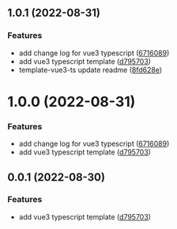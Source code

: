 ## 1.0.1 (2022-08-31)

### Features

- add change log for vue3 typescript ([6716089](https://github.com/zjhiphop/ming-cli/commit/671608953f4f0e18bf28be17d55ea5b2882f81aa))
- add vue3 typescript template ([d795703](https://github.com/zjhiphop/ming-cli/commit/d795703e79f1535848b98f7f311c43a23cf8ea8c))
- template-vue3-ts update readme ([8fd628e](https://github.com/zjhiphop/ming-cli/commit/8fd628eb88014ace27812646ca0e0d35c66b79c7))

# 1.0.0 (2022-08-31)

### Features

- add change log for vue3 typescript ([6716089](https://github.com/zjhiphop/ming-cli/commit/671608953f4f0e18bf28be17d55ea5b2882f81aa))
- add vue3 typescript template ([d795703](https://github.com/zjhiphop/ming-cli/commit/d795703e79f1535848b98f7f311c43a23cf8ea8c))

## 0.0.1 (2022-08-30)

### Features

- add vue3 typescript template ([d795703](https://github.com/zjhiphop/ming-cli/commit/d795703e79f1535848b98f7f311c43a23cf8ea8c))
